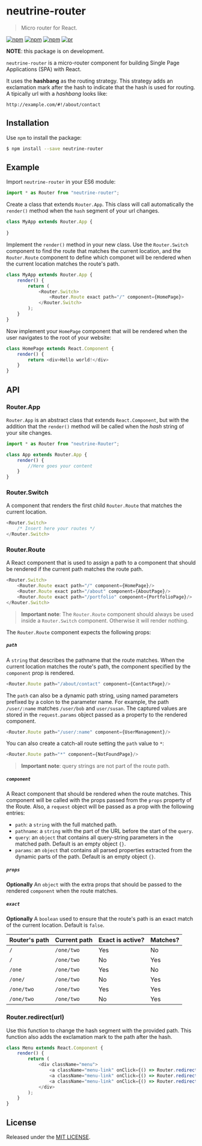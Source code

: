 # neutrine-router

> Micro router for React.

[![npm](https://img.shields.io/npm/v/neutrine-router.svg?style=flat-square)](https://www.npmjs.com/package/neutrine-router)
[![npm](https://img.shields.io/npm/dt/neutrine-router.svg?style=flat-square)](https://www.npmjs.com/package/neutrine-router)
[![npm](https://img.shields.io/npm/l/neutrine-router.svg?style=flat-square)](https://github.com/siimple/neutrine-router)
[![pr](https://img.shields.io/badge/PRs-welcome-brightgreen.svg?style=flat-square)]()

**NOTE**: this package is on development.  

`neutrine-router` is a micro-router component for building Single Page Applications (SPA) with React. 

It uses the **hashbang** as the routing strategy. This strategy adds an exclamation mark after the hash to indicate that the hash is used for routing. A tipically url with a *hashbang* looks like: 

```
http://example.com/#!/about/contact
```
 

## Installation 

Use `npm` to install the package:

```bash
$ npm install --save neutrine-router
```

## Example 

Import `neutrine-router` in your ES6 module:

```javascript
import * as Router from "neutrine-router";
```

Create a class that extends `Router.App`. This class will call automatically the `render()` method when the `hash` segment of your url changes.

```javascript
class MyApp extends Router.App {
    
}
```

Implement the `render()` method in your new class. Use the `Router.Switch` component to find the route that matches the current location, and the `Router.Route` component to define which componet will be rendered when the current location matches the route's path. 

```javascript
class MyApp extends Router.App {
    render() {
        return (
            <Router.Switch>
                <Router.Route exact path="/" component={HomePage}>
            </Router.Switch>
        );
    }
}
``` 

Now implement your `HomePage` component that will be rendered when the user navigates to the root of your website:

```javascript
class HomePage extends React.Component {
    render() {
        return <div>Hello world!</div>
    }
}
```


## API 

### Router.App

`Router.App` is an abstract class that extends `React.Component`, but with the addition that the `render()` method will be called when the *hash* string of your site changes.

```javascript
import * as Router from "neutrine-Router";

class App extends Router.App {
    render() {
        //Here goes your content
    }
}
```

### Router.Switch

A component that renders the first child `Router.Route` that matches the current location. 

```javascript
<Router.Switch>
    /* Insert here your routes */
</Router.Switch>
```

### Router.Route

A React component that is used to assign a path to a component that should be rendered if the current path matches the route path.

```javascript
<Router.Switch>
    <Router.Route exact path="/" component={HomePage}/>
    <Router.Route exact path="/about" component={AboutPage}/>
    <Router.Route exact path="/portfolio" component={PortfolioPage}/>
</Router.Switch>
```

> **Important note**: The `Router.Route` component should always be used inside a `Router.Switch` component. Otherwise it will render nothing.

The `Router.Route` component expects the following props:

##### `path`

A `string` that describes the pathname that the route matches. When the current location matches the route's path, the component specified by the `component` prop is rendered.

```javascript
<Router.Route path="/about/contact" component={ContactPage}/>
```

The `path` can also be a dynamic path string, using named parameters prefixed by a colon to the parameter name. For example, the path `/user/:name` matches `/user/bob` and `user/susan`. The captured values are stored in the `request.params` object passed as a property to the rendered component.

```javascript
<Router.Route path="/user/:name" component={UserManagement}/>
```

You can also create a catch-all route setting the `path` value to `*`:

```javascript
<Router.Route path="*" component={NotFoundPage}/>
``` 

> **Important note**: query strings are not part of the route path.
 

##### `component`

A React component that should be rendered when the route matches. This component will be called with the props passed from the `props` property of the Route. Also, a `request` object will be passed as a prop with the following entries: 

- `path`: a `string` with the full matched path.
- `pathname`: a `string` with the part of the URL before the start of the `query`.
- `query`: an `object` that contains all query-string parameters in the matched path. Default is an empty object `{}`.
- `params`: an `object` that contains all parsed properties extracted from the dynamic parts of the path. Default is an empty object `{}`.

##### `props`

**Optionally** An `object` with the extra props that should be passed to the rendered `component` when the route matches.

##### `exact`

**Optionally** A `boolean` used to ensure that the route's path is an exact match of the current location. Default is `false`.

| Router's path | Current path | Exact is active? | Matches? |
|---------------|--------------|------------------|----------|
| `/`           | `/one/two`   | Yes              | No       |
| `/`           | `/one/two`   | No               | Yes      | 
| `/one`        | `/one/two`   | Yes              | No       |
| `/one/`       | `/one/two`   | No               | Yes      |
| `/one/two`    | `/one/two`   | Yes              | Yes      |
| `/one/two`    | `/one/two`   | No               | Yes      |


### Router.redirect(url)

Use this function to change the hash segment with the provided path. This function also adds the exclamation mark to the path after the hash.  

```javascript
class Menu extends React.Component {
    render() {
        return (
            <div className="menu">
                <a className="menu-link" onClick={() => Router.redirect("/");}>Home</a>
                <a className="menu-link" onClick={() => Router.redirect("/about");}>About</a>
                <a className="menu-link" onClick={() => Router.redirect("/portfolio");}>Portfolio</a>
            </div>
        );
    }
}
```


## License

Released under the [MIT LICENSE](./LICENSE).


